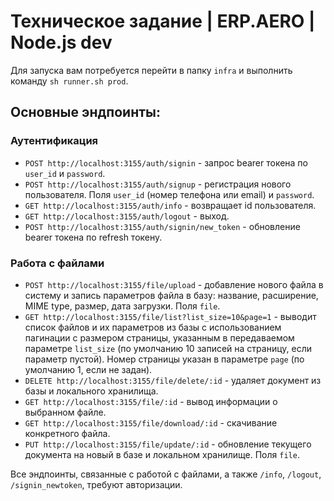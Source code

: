 # Техническое задание | ERP.AERO | Node.js dev

Для запуска вам потребуется перейти в папку `infra` и выполнить команду `sh runner.sh prod`.

## Основные эндпоинты:

### Аутентификация

- `POST http://localhost:3155/auth/signin` - запрос bearer токена по `user_id` и `password`.
- `POST http://localhost:3155/auth/signup` - регистрация нового пользователя. Поля `user_id` (номер телефона или email) и `password`.
- `GET http://localhost:3155/auth/info` - возвращает id пользователя.
- `GET http://localhost:3155/auth/logout` - выход.
- `POST http://localhost:3155/auth/signin/new_token` - обновление bearer токена по refresh токену.

### Работа с файлами

- `POST http://localhost:3155/file/upload` - добавление нового файла в систему и запись параметров файла в базу: название, расширение, MIME type, размер, дата загрузки. Поля `file`.
- `GET http://localhost:3155/file/list?list_size=10&page=1` - выводит список файлов и их параметров из базы с использованием пагинации с размером страницы, указанным в передаваемом параметре `list_size` (по умолчанию 10 записей на страницу, если параметр пустой). Номер страницы указан в параметре `page` (по умолчанию 1, если не задан).
- `DELETE http://localhost:3155/file/delete/:id` - удаляет документ из базы и локального хранилища.
- `GET http://localhost:3155/file/:id` - вывод информации о выбранном файле.
- `GET http://localhost:3155/file/download/:id` - скачивание конкретного файла.
- `PUT http://localhost:3155/file/update/:id` - обновление текущего документа на новый в базе и локальном хранилище. Поля `file`.

Все эндпоинты, связанные с работой с файлами, а также `/info`, `/logout`, `/signin_newtoken`, требуют авторизации.
